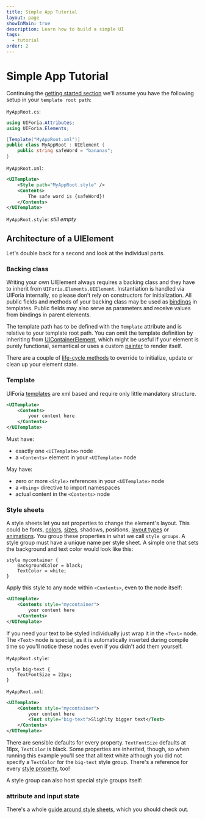 ```yaml
---
title: Simple App Tutorial
layout: page
showInMain: true
description: Learn how to build a simple UI
tags:
  - tutorial
order: 2
---
```


# Simple App Tutorial
Continuing the [getting started section](/docs/getting-started) we'll assume you have the following setup in your `template root path`:

`MyAppRoot.cs`:

```C#
using UIForia.Attributes;
using UIForia.Elements;

[Template("MyAppRoot.xml")]
public class MyAppRoot : UIElement {
    public string safeWord = "bananas";
}
```

`MyAppRoot.xml`:

```xml
<UITemplate>
    <Style path="MyAppRoot.style" />
    <Contents>
        The safe word is {safeWord}!
    </Contents>
</UITemplate> 
```

`MyAppRoot.style`: _still empty_

## Architecture of a UIElement
Let's double back for a second and look at the individual parts.

### Backing class
Writing your own UIElement always requires a backing class and they have to inherit from `UIForia.Elements.UIElement`.
Instantiation is handled via UIForia internally, so please don't rely on constructors for initialization.
All public fields and methods of your backing class may be used as [bindings](/docs/data-binding) in templates.
Public fields may also serve as parameters and receive values from bindings in parent elements.

The template path has to be defined with the `Template` attribute and is relative to your template root path.
You can omit the template definition by inheriting from [UIContainerElement](/docs/elements#containers),
which might be useful if your element is purely functional, semantical or uses a custom [painter](/docs/painter-api)
to render itself.

There are a couple of [life-cycle methods](/docs/circle-of-life) to override to initialize, update or clean up
your element state.

### Template
UIForia [templates](/docs/templates) are xml based and require only little mandatory structure. 

```xml
<UITemplate>
    <Contents>
        your content here
    </Contents>
</UITemplate> 
```

Must have:
- exactly one `<UITemplate>` node
- a `<Contents>` element in your `<UITemplate>` node

May have:
- zero or more `<Style>` references in your `<UITemplate>` node
- a `<Using>` directive to import namespaces
- actual content in the `<Contents>` node

### Style sheets
A style sheets let you set properties to change the element's layout. This could be fonts, 
[colors](/docs/misc#list-of-all-supported-colors), [sizes](/docs/style/style-units), shadows, positions,
[layout types](/docs/layout) or [animations](/docs/animations). You group these properties in
what we call `style groups`. A style group must have a unique name per style sheet.
A simple one that sets the background and text color would look like this:

```
style mycontainer {
    BackgroundColor = black;
    TextColor = white;
}
```

Apply this style to any node within `<Contents>`, even to the node itself:

```xml
<UITemplate>
    <Contents style="mycontainer">
        your content here
    </Contents>
</UITemplate> 
```

If you need your text to be styled individually just wrap it in the `<Text>` node.
The `<Text>` node is special, as it is automatically inserted during compile time so you'll
notice these nodes even if you didn't add them yourself.

`MyAppRoot.style`:
```
style big-text {
    TextFontSize = 22px;
}
```

`MyAppRoot.xml`:
```xml
<UITemplate>
    <Contents style="mycontainer">
        your content here
        <Text style="big-text">Slighlty bigger text</Text>
    </Contents>
</UITemplate> 
```

There are sensible defaults for every property. `TextFontSize` defaults at 18px, `TextColor` is black.
Some properties are inherited, though, so when running this example you'll see that all text white
although you did not specify a `TextColor` for the `big-text` style group.
There's a reference for every [style property](/docs/style/style-properties), too!

A style group can also host special style groups itself: 
### attribute and input state
There's a whole [guide around style sheets](/docs/style), which you should check out.
